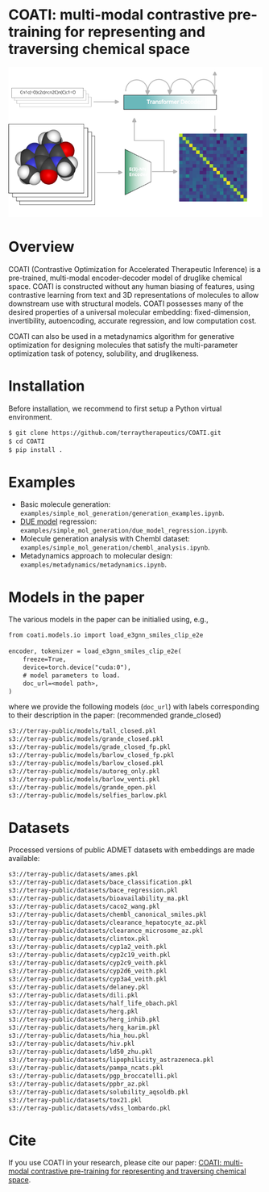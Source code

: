 # COATI: multi-modal contrastive pre-training for representing and traversing chemical space

![](toc_graphic.png)

# Overview

COATI (Contrastive Optimization for Accelerated Therapeutic Inference) is a pre-trained, multi-modal encoder-decoder model of druglike chemical space. COATI is constructed without any human biasing of features, using contrastive learning from text and 3D representations of molecules to allow downstream use with structural models. COATI possesses many of the desired properties of a universal molecular embedding: fixed-dimension, invertibility, autoencoding, accurate regression, and low computation cost. 

COATI can also be used in a metadynamics algorithm for generative optimization for designing molecules that satisfy the multi-parameter optimization task of potency, solubility, and druglikeness.

# Installation

Before installation, we recommend to first setup a Python virtual environment.

```bash
$ git clone https://github.com/terraytherapeutics/COATI.git
$ cd COATI
$ pip install .
```

# Examples

- Basic molecule generation: `examples/simple_mol_generation/generation_examples.ipynb`.
- [DUE model](https://arxiv.org/abs/2102.11409) regression: `examples/simple_mol_generation/due_model_regression.ipynb`.
- Molecule generation analysis with Chembl dataset: `examples/simple_mol_generation/chembl_analysis.ipynb`.
- Metadynamics approach to molecular design: `examples/metadynamics/metadynamics.ipynb`.

# Models in the paper

The various models in the paper can be initialied using, e.g.,
```
from coati.models.io import load_e3gnn_smiles_clip_e2e

encoder, tokenizer = load_e3gnn_smiles_clip_e2e(
    freeze=True,
    device=torch.device("cuda:0"),
    # model parameters to load.
    doc_url=<model path>,
)
```
where we provide the following models (`doc_url`) with labels corresponding to their description in the paper:
(recommended grande_closed)
```
s3://terray-public/models/tall_closed.pkl
s3://terray-public/models/grande_closed.pkl
s3://terray-public/models/grade_closed_fp.pkl
s3://terray-public/models/barlow_closed_fp.pkl
s3://terray-public/models/barlow_closed.pkl
s3://terray-public/models/autoreg_only.pkl
s3://terray-public/models/barlow_venti.pkl
s3://terray-public/models/grande_open.pkl
s3://terray-public/models/selfies_barlow.pkl
```

# Datasets

Processed versions of public ADMET datasets with embeddings are made available:
```
s3://terray-public/datasets/ames.pkl
s3://terray-public/datasets/bace_classification.pkl
s3://terray-public/datasets/bace_regression.pkl
s3://terray-public/datasets/bioavailability_ma.pkl
s3://terray-public/datasets/caco2_wang.pkl
s3://terray-public/datasets/chembl_canonical_smiles.pkl
s3://terray-public/datasets/clearance_hepatocyte_az.pkl
s3://terray-public/datasets/clearance_microsome_az.pkl
s3://terray-public/datasets/clintox.pkl
s3://terray-public/datasets/cyp1a2_veith.pkl
s3://terray-public/datasets/cyp2c19_veith.pkl
s3://terray-public/datasets/cyp2c9_veith.pkl
s3://terray-public/datasets/cyp2d6_veith.pkl
s3://terray-public/datasets/cyp3a4_veith.pkl
s3://terray-public/datasets/delaney.pkl
s3://terray-public/datasets/dili.pkl
s3://terray-public/datasets/half_life_obach.pkl
s3://terray-public/datasets/herg.pkl
s3://terray-public/datasets/herg_inhib.pkl
s3://terray-public/datasets/herg_karim.pkl
s3://terray-public/datasets/hia_hou.pkl
s3://terray-public/datasets/hiv.pkl
s3://terray-public/datasets/ld50_zhu.pkl
s3://terray-public/datasets/lipophilicity_astrazeneca.pkl
s3://terray-public/datasets/pampa_ncats.pkl
s3://terray-public/datasets/pgp_broccatelli.pkl
s3://terray-public/datasets/ppbr_az.pkl
s3://terray-public/datasets/solubility_aqsoldb.pkl
s3://terray-public/datasets/tox21.pkl
s3://terray-public/datasets/vdss_lombardo.pkl
```

# Cite

If you use COATI in your research, please cite our paper: [COATI: multi-modal contrastive pre-training for representing and traversing chemical space](https://doi.org/10.26434/chemrxiv-2023-bdkgm).
